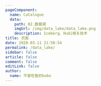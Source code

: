 ```yaml
---
pageComponent: 
  name: Catalogue
  data: 
    path: 02.数据湖
    imgUrl: /img/data_lake/data_lake.png
    description: Iceberg、Hudi相关技术
title: 页面
date: 2020-03-11 21:50:54
permalink: /data_lake/
sidebar: false
article: false
comment: false
editLink: false
author: 
  name: 不爱吃鱼的bobo
---
```

